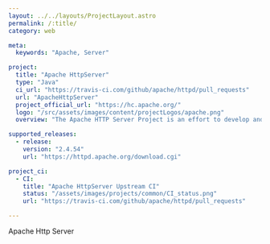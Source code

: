 ```yaml
---
layout: ../../layouts/ProjectLayout.astro
permalink: /:title/
category: web

meta:
  keywords: "Apache, Server"

project:
  title: "Apache HttpServer"
  type: "Java"
  ci_url: "https://travis-ci.com/github/apache/httpd/pull_requests"
  url: "ApacheHttpServer"
  project_official_url: "https://hc.apache.org/"
  logo: "/src/assets/images/content/projectLogos/apache.png"
  overview: "The Apache HTTP Server Project is an effort to develop and maintain an open-source HTTP server for modern operating systems including UNIX and Windows. The goal of this project is to provide a secure, efficient and extensible server that provides HTTP services in sync with the current HTTP standards."

supported_releases:
  - release:
    version: "2.4.54"
    url: "https://httpd.apache.org/download.cgi"

project_ci:
  - CI:
    title: "Apache HttpServer Upstream CI"
    status: "/assets/images/projects/common/CI_status.png"
    url: "https://travis-ci.com/github/apache/httpd/pull_requests"

---
```


<p>Apache Http Server</p>
